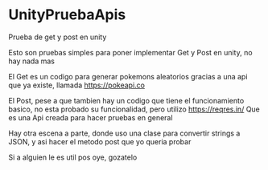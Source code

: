 # UnityPruebaApis
Prueba de get y post en unity

Esto son pruebas simples para poner implementar Get y Post en unity, no hay nada mas

El Get es un codigo para generar pokemons aleatorios gracias a una api que ya existe, llamada https://pokeapi.co

El Post, pese a que tambien hay un codigo que tiene el funcionamiento basico, no esta probado su funcionalidad, pero utilizo https://reqres.in/
Que es una Api creada para hacer pruebas en general

Hay otra escena a parte, donde uso una clase para convertir strings a JSON, y asi hacer el metodo post que yo queria probar

Si a alguien le es util pos oye, gozatelo
